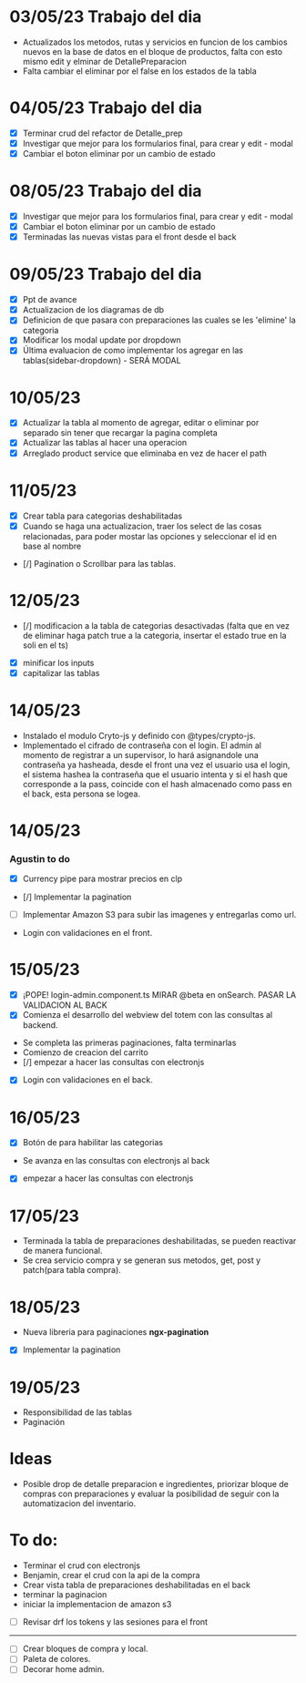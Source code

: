 # 03/05/23 Trabajo del dia
- Actualizados los metodos, rutas y servicios en funcion de los cambios nuevos en la base de datos en el bloque de productos, falta con esto mismo edit y elminar de DetallePreparacion
- Falta cambiar el eliminar por el false en los estados de la tabla

# 04/05/23 Trabajo del dia
- [x] Terminar crud del refactor de Detalle_prep
- [x] Investigar que mejor para los formularios final, para crear y edit - modal
- [x] Cambiar el boton eliminar por un cambio de estado

# 08/05/23 Trabajo del dia
- [x] Investigar que mejor para los formularios final, para crear y edit - modal
- [x] Cambiar el boton eliminar por un cambio de estado
- [x] Terminadas las nuevas vistas para el front desde el back

# 09/05/23 Trabajo del dia
- [x] Ppt de avance
- [x] Actualizacion de los diagramas de db
- [x] Definicion de que pasara con preparaciones las cuales se les 'elimine' la categoria
- [x] Modificar los modal update por dropdown
- [x] Última evaluacion de como implementar los agregar en las tablas(sidebar-dropdown) - SERÁ MODAL

# 10/05/23
- [x] Actualizar la tabla al momento de agregar, editar o eliminar por separado sin tener que recargar la pagina completa
- [x] Actualizar las tablas al hacer una operacion
- [x] Arreglado product service que eliminaba en vez de hacer el path

# 11/05/23
- [x] Crear tabla para categorias deshabilitadas
- [x] Cuando se haga una actualizacion, traer los select de las cosas relacionadas,
      para poder mostar las opciones y seleccionar el id en base al nombre
- [/] Pagination o Scrollbar para las tablas.      

# 12/05/23
- [/] modificacion a la tabla de categorias desactivadas (falta que en vez de eliminar haga patch true a la categoria, insertar el estado true en la soli en el ts)
- [x] minificar los inputs 
- [x] capitalizar las tablas

# 14/05/23
- Instalado el modulo Cryto-js y definido con @types/crypto-js.
- Implementado el cifrado de contraseña con el login. El admin al momento de registrar a un supervisor, lo hará asignandole una contraseña ya hasheada, desde el front
    una vez el usuario usa el login, el sistema hashea la contraseña que el usuario intenta y si el hash que corresponde a la pass, coincide con el hash almacenado
    como pass en el back, esta persona se logea.

# 14/05/23
### Agustin to do
- [x] Currency pipe para mostrar precios en clp
- [/] Implementar la pagination
- [ ] Implementar Amazon S3 para subir las imagenes y entregarlas como url.
- Login con validaciones en el front.

# 15/05/23
- [x] ¡POPE! login-admin.component.ts MIRAR @beta en onSearch. PASAR LA VALIDACION AL BACK
- [x] Comienza el desarrollo del webview del totem con las consultas al backend.
- Se completa las primeras paginaciones, falta terminarlas
- Comienzo de creacion del carrito
- [/] empezar a hacer las consultas con electronjs
- [x] Login con validaciones en el back.

# 16/05/23
- [x] Botón de para habilitar las categorias
- Se avanza en las consultas con electronjs al back
- [x] empezar a hacer las consultas con electronjs

# 17/05/23
- Terminada la tabla de preparaciones deshabilitadas, se pueden reactivar de manera funcional.
- Se crea servicio compra y se generan sus metodos, get, post y patch(para tabla compra).

# 18/05/23
- Nueva libreria para paginaciones **ngx-pagination**
- [x] Implementar la pagination

# 19/05/23
- Responsibilidad de las tablas
- Paginación

# Ideas
- Posible drop de detalle preparacion e ingredientes, priorizar bloque de compras con preparaciones y evaluar la posibilidad de seguir con la automatizacion
    del inventario.

# To do:
- Terminar el crud con electronjs
- Benjamin, crear el crud con la api de la compra
- Crear vista tabla de preparaciones deshabilitadas en el back
- terminar la paginacion
- iniciar la implementacion de amazon s3
- [ ] Revisar drf los tokens y las sesiones para el front

-----------------
- [ ] Crear bloques de compra y local.
- [ ] Paleta de colores.
- [ ] Decorar home admin.
